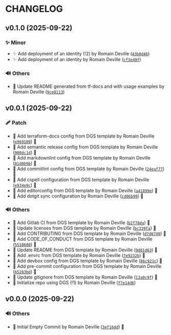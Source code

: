 <!-- markdownlint-disable-file -->
# CHANGELOG

## v0.1.0 (2025-09-22)

### ✨ Minor

  * ✨ Add deployment of an identity (!2) by Romain Deville ([`43b0d46`](https://framagit.org/rdeville-public/opentofu/openbao-identity/-/commit/43b0d46a09dd7f4819dfb5fef4372523a6603166))
  * ✨ Add deployment of an identity by Romain Deville ([`cf3e49f`](https://framagit.org/rdeville-public/opentofu/openbao-identity/-/commit/cf3e49f0cfa61a209472541998cadf2bff8f441b))

### 🔊 Others

  * 📝 Update README generated from tf-docs and with usage examples by Romain Deville ([`9ce8113`](https://framagit.org/rdeville-public/opentofu/openbao-identity/-/commit/9ce81139e2fb88c73512b8ceb5c7f36da7a6f876))

## v0.0.1 (2025-09-22)

### 🩹 Patch

  * 🔧 Add terraform-docs config from DGS template by Romain Deville ([`e969109`](https://framagit.org/rdeville-public/opentofu/openbao-identity/-/commit/e969109176f1421725066ce3036c734808a36ee5)) 🔏
  * 🔧 Add semantic release config from DGS template by Romain Deville ([`900dc1d`](https://framagit.org/rdeville-public/opentofu/openbao-identity/-/commit/900dc1d09b655c78a2d4310f4e91f6d3b355ae41)) 🔏
  * 🔧 Add markdownlint config from DGS template by Romain Deville ([`81d0b9b`](https://framagit.org/rdeville-public/opentofu/openbao-identity/-/commit/81d0b9bfc27e3fd34c206005d758df0075ccf65d)) 🔏
  * 🔧 Add commitlint config from DGS template by Romain Deville ([`24eaf77`](https://framagit.org/rdeville-public/opentofu/openbao-identity/-/commit/24eaf771df6909dd0e338c60ebce794d355a3c78)) 🔏
  * 🔧 Add cspell configuration from DGS template by Romain Deville ([`e934e9c`](https://framagit.org/rdeville-public/opentofu/openbao-identity/-/commit/e934e9c04ea2c225ce614622cfeca48a60aae63f)) 🔏
  * 🔧 Add editorconfig from DGS template by Romain Deville ([`a41899e`](https://framagit.org/rdeville-public/opentofu/openbao-identity/-/commit/a41899ed5276db57a2afde6ba5b8f274b3c6da98)) 🔏
  * 🔧 Add dotgit sync configuration by Romain Deville ([`cd06b99`](https://framagit.org/rdeville-public/opentofu/openbao-identity/-/commit/cd06b99814f2b4f71f95db04ab0b731403cbbced)) 🔏

### 🔊 Others

  * 👷 Add Gitlab CI from DGS template by Romain Deville ([`b2f78da`](https://framagit.org/rdeville-public/opentofu/openbao-identity/-/commit/b2f78daac41837e9454ac344ff316d7250b38ebe)) 🔏
  * 📄 Update licenses from DGS template by Romain Deville ([`bc339fa`](https://framagit.org/rdeville-public/opentofu/openbao-identity/-/commit/bc339faee79f4d4fdcfbcc70c5b648d6673873da)) 🔏
  * 📝 Add CONTRIBUTING from DGS template by Romain Deville ([`d7d6749`](https://framagit.org/rdeville-public/opentofu/openbao-identity/-/commit/d7d6749d47871945da751eb9fd870ce2395ee27f)) 🔏
  * 📝 Add CODE_OF_CONDUCT from DGS template by Romain Deville ([`5518680`](https://framagit.org/rdeville-public/opentofu/openbao-identity/-/commit/5518680685ee3add488bec4aa43086c87814cc4e)) 🔏
  * 📝 Update README from DGS template by Romain Deville ([`9d81d63`](https://framagit.org/rdeville-public/opentofu/openbao-identity/-/commit/9d81d63c8263b468b3ed9dd2644a4dfb7e4b4e48)) 🔏
  * 🔨 Add .envrc from DGS template by Romain Deville ([`7e9232b`](https://framagit.org/rdeville-public/opentofu/openbao-identity/-/commit/7e9232b27805bf048d7e08399520ec7ac8c1ef9b)) 🔏
  * 🔨 Add devbox config from DGS template by Romain Deville ([`86c921c`](https://framagit.org/rdeville-public/opentofu/openbao-identity/-/commit/86c921c12003999412e5269969b796357b0de9b9)) 🔏
  * 🔨 Add pre-commit configuration from DGS template by Romain Deville ([`65283bd`](https://framagit.org/rdeville-public/opentofu/openbao-identity/-/commit/65283bd9d545124feaa1342db96f220b3e86edab)) 🔏
  * 🙈 Update gitignore from DGS template by Romain Deville ([`13a0c9f`](https://framagit.org/rdeville-public/opentofu/openbao-identity/-/commit/13a0c9f3b05312e412f77e6df510dc75db734ad1)) 🔏
  * 🚀 Initialize repo using DGS (!1) by Romain Deville ([`f7e14d6`](https://framagit.org/rdeville-public/opentofu/openbao-identity/-/commit/f7e14d6b2a235ad1a56c992d2320ab3a1bb916f3))

## v0.0.0 (2025-09-22)

### 🔊 Others

  * 🎉 Initial Empty Commit by Romain Deville ([`3ef16dd`](https://framagit.org/rdeville-public/opentofu/openbao-identity/-/commit/3ef16ddd9eee501d9cc12a49499d6afa733a57a7)) 🔏
